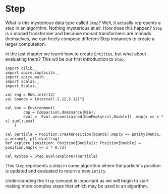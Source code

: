 # Step

What is this mysterious data type called `Step`?  Well, it actually
represents a *step* in an algorithm.  Nothing mysterious at all. How
does this happen?  `Step` is a monad transformer and because monad
transformers are monads themselves, we can freely compose different
Step instances to create a larger computation.

In the last chapter we learnt how to create `Entities`, but what about
evaluating them?  This wil be our first introduction to `Step`.

```tut:book:invisible
import cilib._
import spire.implicits._
import spire.math._
import scalaz._
import Scalaz._
```
```tut:book:silent
val rng = RNG.init(12)
val bounds = Interval(-5.12,5.12)^2

val env = Environment(
        cmp = Comparison.dominance(Min),
        eval =  Eval.unconstrained[NonEmptyList,Double](_.map(x => x * x).suml).eval
    )

val particle = Position.createPosition(bounds).map(p => Entity(Mem(p, p.zeroed), p)).eval(rng)
def explore (position: Position[Double]): Position[Double] = position.map(x => x * 0.73)
```
```tut:book
val myStep = Step.eval(explore)(particle)
```

This `Step` represents a step in some algorithm where the particle's
position is updated and evaluated to return a new `Entity`.

Understanding the `Step` concept is important as we will begin to
start making more complex *steps* that which may be used in an
algorithm.
